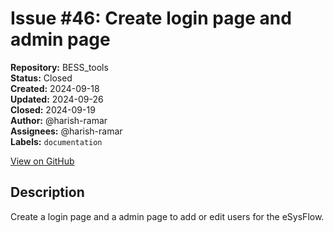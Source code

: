 # Issue #46: Create login page and admin page

**Repository:** BESS_tools  
**Status:** Closed  
**Created:** 2024-09-18  
**Updated:** 2024-09-26  
**Closed:** 2024-09-19  
**Author:** @harish-ramar  
**Assignees:** @harish-ramar  
**Labels:** `documentation`  

[View on GitHub](https://github.com/Simtestlab/BESS_tools/issues/46)

## Description

Create a login page and a admin page to add or edit users for the eSysFlow.
